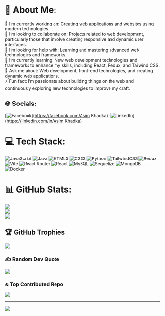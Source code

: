 # 💫 About Me:
🔭 I’m currently working on: Creating web applications and websites using modern technologies.<br>👯 I’m looking to collaborate on: Projects related to web development, particularly those that involve creating responsive and dynamic user interfaces.<br>🤝 I’m looking for help with: Learning and mastering advanced web technologies and frameworks.<br>🌱 I’m currently learning: New web development technologies and frameworks to enhance my skills, including React, Redux, and Tailwind CSS.<br>💬 Ask me about: Web development, front-end technologies, and creating dynamic web applications.<br>⚡ Fun fact: I’m passionate about building things on the web and continuously exploring new technologies to improve my craft.


## 🌐 Socials:
[![Facebook](https://img.shields.io/badge/Facebook-%231877F2.svg?logo=Facebook&logoColor=white)](https://facebook.com/Asim Khadka) [![LinkedIn](https://img.shields.io/badge/LinkedIn-%230077B5.svg?logo=linkedin&logoColor=white)](https://linkedin.com/in/Asim Khadka) 

# 💻 Tech Stack:
![JavaScript](https://img.shields.io/badge/javascript-%23323330.svg?style=for-the-badge&logo=javascript&logoColor=%23F7DF1E) ![Java](https://img.shields.io/badge/java-%23ED8B00.svg?style=for-the-badge&logo=openjdk&logoColor=white) ![HTML5](https://img.shields.io/badge/html5-%23E34F26.svg?style=for-the-badge&logo=html5&logoColor=white) ![CSS3](https://img.shields.io/badge/css3-%231572B6.svg?style=for-the-badge&logo=css3&logoColor=white) ![Python](https://img.shields.io/badge/python-3670A0?style=for-the-badge&logo=python&logoColor=ffdd54) ![TailwindCSS](https://img.shields.io/badge/tailwindcss-%2338B2AC.svg?style=for-the-badge&logo=tailwind-css&logoColor=white) ![Redux](https://img.shields.io/badge/redux-%23593d88.svg?style=for-the-badge&logo=redux&logoColor=white) ![Vite](https://img.shields.io/badge/vite-%23646CFF.svg?style=for-the-badge&logo=vite&logoColor=white) ![React Router](https://img.shields.io/badge/React_Router-CA4245?style=for-the-badge&logo=react-router&logoColor=white) ![React](https://img.shields.io/badge/react-%2320232a.svg?style=for-the-badge&logo=react&logoColor=%2361DAFB) ![MySQL](https://img.shields.io/badge/mysql-4479A1.svg?style=for-the-badge&logo=mysql&logoColor=white) ![Sequelize](https://img.shields.io/badge/Sequelize-52B0E7?style=for-the-badge&logo=Sequelize&logoColor=white) ![MongoDB](https://img.shields.io/badge/MongoDB-%234ea94b.svg?style=for-the-badge&logo=mongodb&logoColor=white) ![Docker](https://img.shields.io/badge/docker-%230db7ed.svg?style=for-the-badge&logo=docker&logoColor=white)
# 📊 GitHub Stats:
![](https://github-readme-stats.vercel.app/api?username=Asim1O1&theme=dark&hide_border=false&include_all_commits=true&count_private=true)<br/>
![](https://github-readme-streak-stats.herokuapp.com/?user=Asim1O1&theme=dark&hide_border=false)<br/>
![](https://github-readme-stats.vercel.app/api/top-langs/?username=Asim1O1&theme=dark&hide_border=false&include_all_commits=true&count_private=true&layout=compact)

## 🏆 GitHub Trophies
![](https://github-profile-trophy.vercel.app/?username=Asim1O1&theme=radical&no-frame=false&no-bg=false&margin-w=4)

### ✍️ Random Dev Quote
![](https://quotes-github-readme.vercel.app/api?type=horizontal&theme=radical)

### 🔝 Top Contributed Repo
![](https://github-contributor-stats.vercel.app/api?username=Asim1O1&limit=5&theme=dark&combine_all_yearly_contributions=true)

---
[![](https://visitcount.itsvg.in/api?id=Asim1O1&icon=3&color=0)](https://visitcount.itsvg.in)

<!-- Proudly created with GPRM ( https://gprm.itsvg.in ) -->

